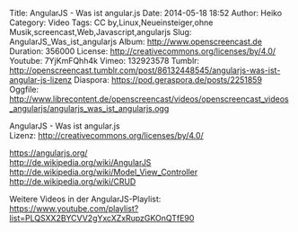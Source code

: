 Title: AngularJS - Was ist angular.js
Date: 2014-05-18 18:52
Author: Heiko
Category: Video
Tags: CC by,Linux,Neueinsteiger,ohne Musik,screencast,Web,Javascript,angularjs
Slug: AngularJS_Was_ist_angularjs
Album: http://www.openscreencast.de
Duration: 356000
License: http://creativecommons.org/licenses/by/4.0/
Youtube: 7YjKmFQhh4k
Vimeo: 132923578
Tumblr: http://openscreencast.tumblr.com/post/86132448545/angularjs-was-ist-angular-js-lizenz
Diaspora: https://pod.geraspora.de/posts/2251859
Oggfile: http://www.librecontent.de/openscreencast/videos/openscreencast_videos_angularjs/angularjs_was_ist_angularjs.ogg

AngularJS - Was ist angular.js  
Lizenz: <http://creativecommons.org/licenses/by/4.0/>  
  
<https://angularjs.org/>  
<http://de.wikipedia.org/wiki/AngularJS>  
<http://de.wikipedia.org/wiki/Model_View_Controller>  
<http://de.wikipedia.org/wiki/CRUD>  
  
Weitere Videos in der AngularJS-Playlist:  
<https://www.youtube.com/playlist?list=PLQSXX2BYCVV2gYxcXZxRupzGKOnQTfE90>  
  

